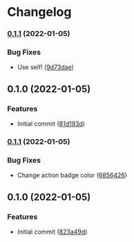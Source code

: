 # Changelog

### [0.1.1](https://github.com/jacobsvante/tag-major-minor-action/compare/v0.1.0...v0.1.1) (2022-01-05)


### Bug Fixes

* Use self! ([9d73dae](https://github.com/jacobsvante/tag-major-minor-action/commit/9d73dae8a4cb8f1e832c3bfed38de21688b07f1f))

## 0.1.0 (2022-01-05)


### Features

* Initial commit ([81d193d](https://www.github.com/jacobsvante/tag-major-minor-action/commit/81d193dd53921b0aede7641c5aa3217bcd501bb9))

### [0.1.1](https://github.com/jacobsvante/tag-major-minor-action/compare/v0.1.0...v0.1.1) (2022-01-05)


### Bug Fixes

* Change action badge color ([6856426](https://github.com/jacobsvante/tag-major-minor-action/commit/6856426c30cc8aacf7dd5129a0e320d1af8dc494))

## 0.1.0 (2022-01-05)

### Features

* Initial commit ([823a49d](https://www.github.com/jacobsvante/tag-major-minor-action/commit/823a49d04b45885ebf5e41ae48ef6b30e7b4fc9b))
